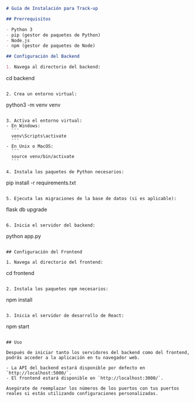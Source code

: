 ```markdown
# Guía de Instalación para Track-up

## Prerrequisitos

- Python 3
- pip (gestor de paquetes de Python)
- Node.js
- npm (gestor de paquetes de Node)

## Configuración del Backend

1. Navega al directorio del backend:
   ```
   cd backend
   ```

2. Crea un entorno virtual:
   ```
   python3 -m venv venv
   ```

3. Activa el entorno virtual:
   - En Windows:
     ```
     venv\Scripts\activate
     ```
   - En Unix o MacOS:
     ```
     source venv/bin/activate
     ```

4. Instala los paquetes de Python necesarios:
   ```
   pip install -r requirements.txt
   ```

5. Ejecuta las migraciones de la base de datos (si es aplicable):
   ```
   flask db upgrade
   ```

6. Inicia el servidor del backend:
   ```
   python app.py
   ```

## Configuración del Frontend

1. Navega al directorio del frontend:
   ```
   cd frontend
   ```

2. Instala los paquetes npm necesarios:
   ```
   npm install
   ```

3. Inicia el servidor de desarrollo de React:
   ```
   npm start
   ```

## Uso

Después de iniciar tanto los servidores del backend como del frontend, podrás acceder a la aplicación en tu navegador web.

- La API del backend estará disponible por defecto en `http://localhost:5000/`.
- El frontend estará disponible en `http://localhost:3000/`.

Asegúrate de reemplazar los números de los puertos con tus puertos reales si estás utilizando configuraciones personalizadas.
```